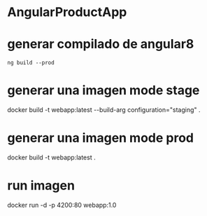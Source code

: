 # AngularProductApp

# generar compilado de angular8
    ng build --prod

# generar una imagen mode stage
docker build -t webapp:latest --build-arg configuration="staging" .

# generar una imagen mode prod
docker build -t webapp:latest .

# run imagen
docker run -d -p 4200:80 webapp:1.0